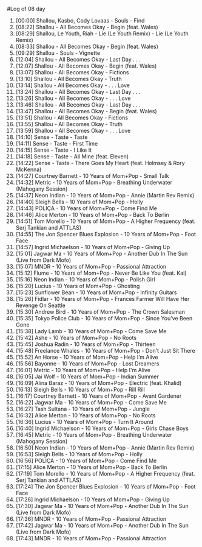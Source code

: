 #Log of 08 day

1. [00:00] Shallou, Kasbo, Cody Lovaas - Souls - Find
1. [08:22] Shallou - All Becomes Okay - Begin (feat. Wales)
1. [08:29] Shallou, Le Youth, Riah - Lie (Le Youth Remix) - Lie (Le Youth Remix)
1. [08:33] Shallou - All Becomes Okay - Begin (feat. Wales)
1. [09:29] Shallou - Souls - Vignette
1. [12:04] Shallou - All Becomes Okay - Last Day . . .
1. [12:07] Shallou - All Becomes Okay - Begin (feat. Wales)
1. [13:07] Shallou - All Becomes Okay - Fictions
1. [13:10] Shallou - All Becomes Okay - Truth
1. [13:14] Shallou - All Becomes Okay - . . . Love
1. [13:24] Shallou - All Becomes Okay - Last Day . . .
1. [13:26] Shallou - All Becomes Okay - . . . Love
1. [13:46] Shallou - All Becomes Okay - Last Day . . .
1. [13:47] Shallou - All Becomes Okay - Begin (feat. Wales)
1. [13:51] Shallou - All Becomes Okay - Fictions
1. [13:55] Shallou - All Becomes Okay - Truth
1. [13:59] Shallou - All Becomes Okay - . . . Love
1. [14:10] Sense - Taste - Taste
1. [14:11] Sense - Taste - First Time
1. [14:15] Sense - Taste - I Like It
1. [14:18] Sense - Taste - All Mine (feat. Eleven)
1. [14:22] Sense - Taste - There Goes My Heart (feat. Holmsey & Rory McKenna)
1. [14:27] Courtney Barnett - 10 Years of Mom+Pop - Small Talk
1. [14:32] Metric - 10 Years of Mom+Pop - Breathing Underwater (Mahogany Session)
1. [14:37] Neon Indian - 10 Years of Mom+Pop - Annie (Martin Rev Remix)
1. [14:40] Sleigh Bells - 10 Years of Mom+Pop - Holly
1. [14:43] POLIÇA - 10 Years of Mom+Pop - Come Find Me
1. [14:46] Alice Merton - 10 Years of Mom+Pop - Back To Berlin
1. [14:51] Tom Morello - 10 Years of Mom+Pop - A Higher Frequency (feat. Serj Tankian and ATTLAS)
1. [14:55] The Jon Spencer Blues Explosion - 10 Years of Mom+Pop - Foot Face
1. [14:57] Ingrid Michaelson - 10 Years of Mom+Pop - Giving Up
1. [15:01] Jagwar Ma - 10 Years of Mom+Pop - Another Dub In The Sun (Live from Dark Mofo)
1. [15:07] MNDR - 10 Years of Mom+Pop - Passional Attraction
1. [15:12] Flume - 10 Years of Mom+Pop - Never Be Like You (feat. Kai)
1. [15:16] Neon Indian - 10 Years of Mom+Pop - Polish Girl
1. [15:20] Lucius - 10 Years of Mom+Pop - Ghosting
1. [15:23] Sunflower Bean - 10 Years of Mom+Pop - Infinity Guitars
1. [15:26] Fidlar - 10 Years of Mom+Pop - Frances Farmer Will Have Her Revenge On Seattle
1. [15:30] Andrew Bird - 10 Years of Mom+Pop - The Crown Salesman
1. [15:35] Tokyo Police Club - 10 Years of Mom+Pop - Since You’ve Been Gone
1. [15:38] Lady Lamb - 10 Years of Mom+Pop - Come Save Me
1. [15:42] Ashe - 10 Years of Mom+Pop - No Roots
1. [15:45] Joshua Radin - 10 Years of Mom+Pop - Thirteen
1. [15:48] Freelance Whales - 10 Years of Mom+Pop - Don’t Just Sit There
1. [15:52] An Horse - 10 Years of Mom+Pop - Help I’m Alive
1. [15:56] Bayonne - 10 Years of Mom+Pop - Lost Dreamers
1. [16:01] Metric - 10 Years of Mom+Pop - Help I'm Alive
1. [16:05] Jai Wolf - 10 Years of Mom+Pop - Indian Summer
1. [16:09] Alina Baraz - 10 Years of Mom+Pop - Electric (feat. Khalid)
1. [16:13] Sleigh Bells - 10 Years of Mom+Pop - Rill Rill
1. [16:17] Courtney Barnett - 10 Years of Mom+Pop - Avant Gardener
1. [16:22] Jagwar Ma - 10 Years of Mom+Pop - Come Save Me
1. [16:27] Tash Sultana - 10 Years of Mom+Pop - Jungle
1. [16:32] Alice Merton - 10 Years of Mom+Pop - No Roots
1. [16:36] Lucius - 10 Years of Mom+Pop - Turn It Around
1. [16:40] Ingrid Michaelson - 10 Years of Mom+Pop - Girls Chase Boys
1. [16:45] Metric - 10 Years of Mom+Pop - Breathing Underwater (Mahogany Session)
1. [16:50] Neon Indian - 10 Years of Mom+Pop - Annie (Martin Rev Remix)
1. [16:53] Sleigh Bells - 10 Years of Mom+Pop - Holly
1. [16:56] POLIÇA - 10 Years of Mom+Pop - Come Find Me
1. [17:15] Alice Merton - 10 Years of Mom+Pop - Back To Berlin
1. [17:19] Tom Morello - 10 Years of Mom+Pop - A Higher Frequency (feat. Serj Tankian and ATTLAS)
1. [17:24] The Jon Spencer Blues Explosion - 10 Years of Mom+Pop - Foot Face
1. [17:26] Ingrid Michaelson - 10 Years of Mom+Pop - Giving Up
1. [17:30] Jagwar Ma - 10 Years of Mom+Pop - Another Dub In The Sun (Live from Dark Mofo)
1. [17:36] MNDR - 10 Years of Mom+Pop - Passional Attraction
1. [17:42] Jagwar Ma - 10 Years of Mom+Pop - Another Dub In The Sun (Live from Dark Mofo)
1. [17:43] MNDR - 10 Years of Mom+Pop - Passional Attraction
